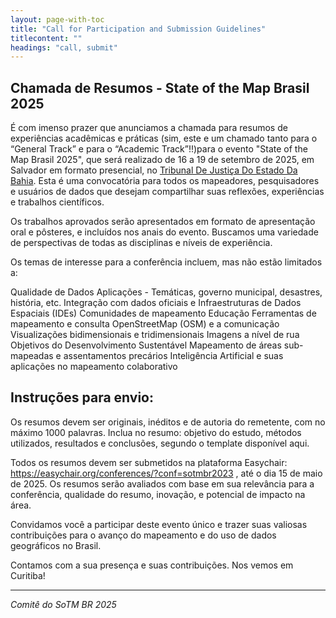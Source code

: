 ```yaml
---
layout: page-with-toc
title: "Call for Participation and Submission Guidelines"
titlecontent: ""
headings: "call, submit"
---
```


<h2 id="call">Chamada de Resumos - State of the Map Brasil 2025</h2>




É com imenso prazer que anunciamos a chamada para resumos de experiências acadêmicas e práticas (sim, este e um chamado tanto para o “General Track” e para o “Academic Track”!!)para o evento "State of the Map Brasil 2025", que será realizado de 16 a 19 de setembro de 2025, em Salvador em formato presencial, no [Tribunal De Justiça Do Estado Da Bahia](https://www.openstreetmap.org/way/1375080142). Esta é uma convocatória para todos os mapeadores, pesquisadores e usuários de dados que desejam compartilhar suas reflexões, experiências e trabalhos científicos.

Os trabalhos aprovados serão apresentados em formato de apresentação oral e pôsteres, e incluídos nos anais do evento. Buscamos uma variedade de perspectivas de todas as disciplinas e níveis de experiência.

Os temas de interesse para a conferência incluem, mas não estão limitados a:

Qualidade de Dados
Aplicações - Temáticas, governo municipal, desastres, história, etc.
Integração com dados oficiais e Infraestruturas de Dados Espaciais (IDEs)
Comunidades de mapeamento
Educação
Ferramentas de mapeamento e consulta
OpenStreetMap (OSM) e a comunicação
Visualizações bidimensionais e tridimensionais
Imagens a nível de rua
Objetivos do Desenvolvimento Sustentável
Mapeamento de áreas sub-mapeadas e assentamentos precários
Inteligência Artificial e suas aplicações no mapeamento colaborativo


<h2 id="submit">Instruções para envio:</h2>



Os resumos devem ser originais, inéditos e de autoria do remetente, com no máximo 1000 palavras. Inclua no resumo: objetivo do estudo, métodos utilizados, resultados e conclusões, segundo o template disponível aqui. 

Todos os resumos devem ser submetidos na plataforma Easychair: https://easychair.org/conferences/?conf=sotmbr2023 , até o dia 15 de maio de 2025. 
Os resumos serão avaliados com base em sua relevância para a conferência, qualidade do resumo, inovação, e potencial de impacto na área.

Convidamos você a participar deste evento único e trazer suas valiosas contribuições para o avanço do mapeamento e do uso de dados geográficos no Brasil.

Contamos com a sua presença e suas contribuições. Nos vemos em Curitiba!

<hr>

_Comitê do SoTM BR 2025_
